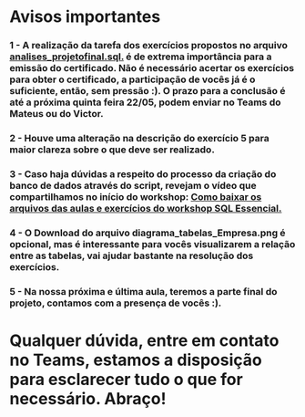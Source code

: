 # Avisos importantes

### 1 - A realização da tarefa dos exercícios propostos no arquivo [analises_projetofinal.sql.](../aula7/analises_projetofinal.sql) é de extrema importância para a emissão do certificado. Não é necessário acertar os exercícios para obter o certificado, a participação de vocês já é o suficiente, então, sem pressão :). O prazo para a conclusão é até a próxima quinta feira 22/05, podem enviar no Teams do Mateus ou do Victor.

### 2 - Houve uma alteração na descrição do exercício 5 para maior clareza sobre o que deve ser realizado.

### 3 - Caso haja dúvidas a respeito do processo da criação do banco de dados através do script, revejam o vídeo que compartilhamos no início do workshop: [Como baixar os arquivos das aulas e exercícios do workshop SQL Essencial.](https://www.youtube.com/watch?v=jCjeDQikpac)

### 4 - O Download do arquivo diagrama_tabelas_Empresa.png é opcional, mas é interessante para vocês visualizarem a relação entre as tabelas, vai ajudar bastante na resolução dos exercícios.

### 5 - Na nossa próxima e última aula, teremos a parte final do projeto, contamos com a presença de vocês :). 

# Qualquer dúvida, entre em contato no Teams, estamos a disposição para esclarecer tudo o que for necessário. Abraço!
